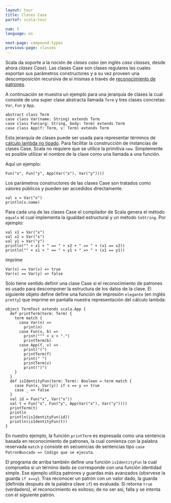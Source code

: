 ```yaml
---
layout: tour
title: Clases Case
partof: scala-tour

num: 5
language: es

next-page: compound-types
previous-page: classes
---
```


Scala da soporte a la noción de _clases caso_ (en inglés _case classes_, desde ahora _clases Case_). Las clases Case son clases regulares las cuales exportan sus parámetros constructores y a su vez proveen una descomposición recursiva de sí mismas a través de [reconocimiento de patrones](pattern-matching.html).

A continuación se muestra un ejemplo para una jerarquía de clases la cual consiste de una super clase abstracta llamada `Term` y tres clases concretas: `Var`, `Fun` y `App`.

    abstract class Term
    case class Var(name: String) extends Term
    case class Fun(arg: String, body: Term) extends Term
    case class App(f: Term, v: Term) extends Term

Esta jerarquía de clases puede ser usada para representar términos de [cálculo lambda no tipado](https://www.ezresult.com/article/Lambda_calculus). Para facilitar la construcción de instancias de clases Case, Scala no requiere que se utilice la primitiva `new`. Simplemente es posible utilizar el nombre de la clase como una llamada a una función.

Aquí un ejemplo:

    Fun("x", Fun("y", App(Var("x"), Var("y"))))

Los parámetros constructores de las clases Case son tratados como valores públicos y pueden ser accedidos directamente.

    val x = Var("x")
    println(x.name)

Para cada una de las clases Case el compilador de Scala genera el método `equals` el cual implementa la igualdad estructural y un método `toString`. Por ejemplo:

    val x1 = Var("x")
    val x2 = Var("x")
    val y1 = Var("y")
    println("" + x1 + " == " + x2 + " => " + (x1 == x2))
    println("" + x1 + " == " + y1 + " => " + (x1 == y1))

imprime

    Var(x) == Var(x) => true
    Var(x) == Var(y) => false

Solo tiene sentido definir una clase Case si el reconocimiento de patrones es usado para descomponer la estructura de los datos de la clase. El siguiente objeto define define una función de impresión `elegante` (en inglés `pretty`) que imprime en pantalla nuestra representación del cálculo lambda:

    object TermTest extends scala.App {
      def printTerm(term: Term) {
        term match {
          case Var(n) =>
            print(n)
          case Fun(x, b) =>
            print("^" + x + ".")
            printTerm(b)
          case App(f, v) =>
            print("(")
            printTerm(f)
            print(" ")
            printTerm(v)
            print(")")
        }
      }
      def isIdentityFun(term: Term): Boolean = term match {
        case Fun(x, Var(y)) if x == y => true
        case _ => false
      }
      val id = Fun("x", Var("x"))
      val t = Fun("x", Fun("y", App(Var("x"), Var("y"))))
      printTerm(t)
      println
      println(isIdentityFun(id))
      println(isIdentityFun(t))
    }

En nuestro ejemplo, la función `printTerm` es expresada como una sentencia basada en reconocimiento de patrones, la cual comienza con la palabra reservada `match` y consiste en secuencias de sentencias tipo `case PatronBuscado => Código que se ejecuta`.

El programa de arriba también define una función `isIdentityFun` la cual comprueba si un término dado se corresponde con una función identidad simple. Ese ejemplo utiliza patrones y guardas más avanzados (obsrvese la guarda `if x==y`). Tras reconocer un patrón con un valor dado, la guarda (definida después de la palabra clave `if`) es evaluada. Si retorna `true` (verdadero), el reconocimiento es exitoso; de no ser así, falla y se intenta con el siguiente patrón.
